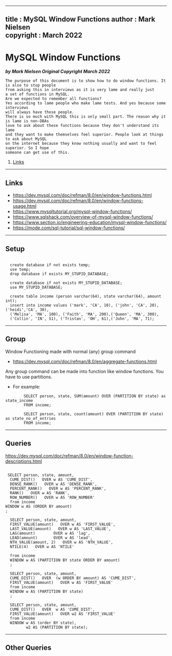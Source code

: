  
---
title :  MySQL Window Functions
author : Mark Nielsen  
copyright : March 2022  
---


MySQL Window Functions
==============================

_**by Mark Nielsen
Original Copyright March 2022**_

    The purpose of this document is to show how to do window functions. It is also to stop people
    from asking this in interviews as it is very lame and really just
    a set of functions in MySQL.
    Are we expected to remember all functions?
    Yes according to lame people who make lame tests. And yes because some interviews
    will always have those people.
    There is so much with MySQL this is only small part. The reason why it is lame is non-DBAs
    love to ask about these functions because they don't understand its lame
    and they want to make themselves feel superior. People look at things to ask about MySQL
    on the internet because they know nothing usually and want to feel superior. So I hope
    someone can get use of this.



1. [Links](#links)

* * *
<a name=Links></a>Links
-----

* https://dev.mysql.com/doc/refman/8.0/en/window-functions.html
* https://dev.mysql.com/doc/refman/8.0/en/window-functions-usage.html
* https://www.mysqltutorial.org/mysql-window-functions/
* https://www.sqlshack.com/overview-of-mysql-window-functions/
* https://www.section.io/engineering-education/mysql-window-functions/
* https://mode.com/sql-tutorial/sql-window-functions/

* * *
<a name=s>Setup</a>
-----

```

  create database if not exists temp;
  use temp;
  drop database if exists MY_STUPID_DATABASE;

  create database if not exists MY_STUPID_DATABASE;
  use MY_STUPID_DATABASE;

  create table income (person varchar(64), state varchar(64), amount int);
  insert into income values ('mark', 'CA', 10), ('john', 'CA', 20), ('heidi','CA', 30),
  ('Melisa', 'MA', 100), ('Faith', 'MA', 200),('Queen', 'MA', 300),
  ('Collin', 'IN', 51), ('Tristan', 'OH', 61),('John', 'MA', 71);

```

* * *
<a name=a>Group</a>
-----

Window Functioning made with normal (any) group command
* https://dev.mysql.com/doc/refman/8.0/en/aggregate-functions.html

Any group command can be made into function like window functions. You have to use partitions.

* For example:
```
        SELECT person, state, SUM(amount) OVER (PARTITION BY state) as state_income
        FROM income;

        SELECT person, state, count(amount) OVER (PARTITION BY state) as state_no_of_entries
        FROM income;
```


* * *
<a name=q>Queries</a>
-----

https://dev.mysql.com/doc/refman/8.0/en/window-function-descriptions.html

```

 SELECT person, state, amount,
  CUME_DIST()   OVER w AS 'CUME_DIST',
  DENSE_RANK()   OVER w AS 'DENSE_RANK',
  PERCENT_RANK()   OVER w AS 'PERCENT_RANK',
  RANK()   OVER w AS 'RANK',
  ROW_NUMBER()   OVER w AS 'ROW_NUMBER'
  from income
WINDOW w AS (ORDER BY amount)
;

  SELECT person, state, amount,
  FIRST_VALUE(amount)   OVER w AS 'FIRST_VALUE',
  LAST_VALUE(amount)   OVER w AS 'LAST_VALUE',
  LAG(amount)        OVER w AS 'lag',
  LEAD(amount)       OVER w AS 'lead',
  NTH_VALUE(amount, 2)   OVER w AS 'NTH_VALUE',
  NTILE(4)   OVER w AS 'NTILE'

  from income
  WINDOW w AS (PARTITION BY state ORDER BY amount)
  ;

  SELECT person, state, amount,
  CUME_DIST()   OVER  (w ORDER BY amount) AS 'CUME_DIST',
  FIRST_VALUE(amount)   OVER w AS 'FIRST_VALUE'
  from income
  WINDOW w AS (PARTITION BY state)
  ;

  SELECT person, state, amount,
  CUME_DIST()   OVER  w AS 'CUME_DIST',
  FIRST_VALUE(amount)   OVER w2 AS 'FIRST_VALUE'
  from income
  WINDOW w AS (order BY state),
         w2 AS (PARTITION BY state);

```

* * *
<a name=o>Other Queries</a>
-----
